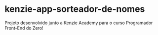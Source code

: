 # kenzie-app-sorteador-de-nomes

Projeto desenvolvido junto a Kenzie Academy para o curso Programador Front-End do Zero!